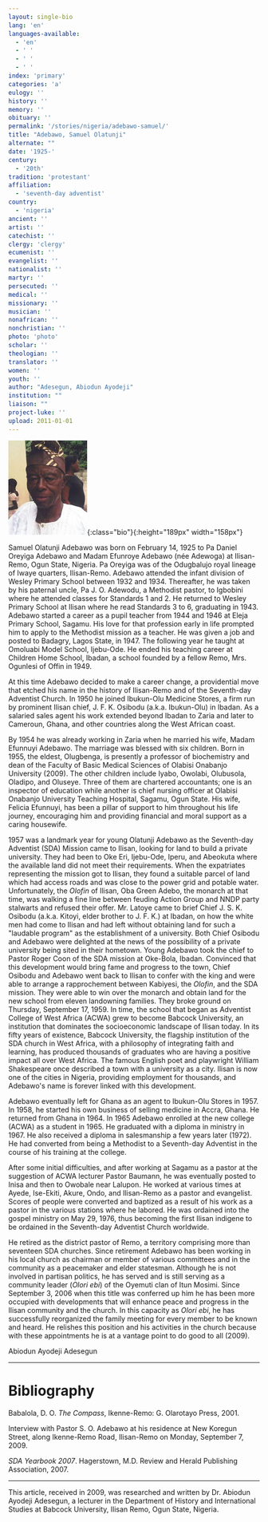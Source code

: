 ```yaml
---
layout: single-bio
lang: 'en'
languages-available:
  - 'en'
  - ' '
  - ' '
  - ' '
index: 'primary'
categories: 'a'
eulogy: ''
history: ''
memory: ''
obituary: ''
permalink: '/stories/nigeria/adebawo-samuel/'
title: "Adebawo, Samuel Olatunji"
alternate: ""
date: '1925-'
century:
  - '20th'
tradition: 'protestant'
affiliation:
  - 'seventh-day adventist'
country:
  - 'nigeria'
ancient: ''
artist: ''
catechist: ''
clergy: 'clergy'
ecumenist: ''
evangelist: ''
nationalist: ''
martyr: ''
persecuted: ''
medical: ''
missionary: ''
musician: ''
nonafrican: ''
nonchristian: ''
photo: 'photo'
scholar: ''
theologian: ''
translator: ''
women: ''
youth: ''
author: "Adesegun, Abiodun Ayodeji"
institution: ""
liaison: ""
project-luke: ''
upload: 2011-01-01
---
```


![image](/images/bio-pics/nigeria/adebawo-samuel/adebawo-samuel.jpg){:class="bio"}{:height="189px" width="158px"}

Samuel Olatunji Adebawo was born on February 14, 1925 to Pa Daniel Oreyiga Adebawo and Madam Efunroye Adebawo (née Adewoga) at Ilisan-Remo, Ogun State, Nigeria.  Pa Oreyiga was of the Odugbalujo royal lineage of Iwaye quarters, Ilisan-Remo. Adebawo attended the infant division of Wesley Primary School between 1932 and 1934. Thereafter, he was taken by his paternal uncle, Pa J. O. Adewodu, a Methodist pastor, to Igbobini where he attended classes for Standards 1 and 2. He returned to Wesley Primary School at Ilisan where he read Standards 3 to 6, graduating in 1943. Adebawo started a career as a pupil teacher  from 1944 and 1946 at Eleja Primary School, Sagamu. His love for that profession early in life prompted him to apply to the Methodist mission as a teacher. He was given a job and posted to Badagry, Lagos State, in 1947. The following year he taught at Omoluabi Model School, Ijebu-Ode. He ended his teaching career at Children Home School, Ibadan, a school founded by a fellow Remo, Mrs. Ogunlesi of Offin in 1949.

At this time Adebawo decided to make a career change, a providential move that etched his name in the history of Ilisan-Remo and of the Seventh-day Adventist Church. In 1950 he joined Ibukun-Olu Medicine Stores, a firm run by prominent Ilisan chief, J. F. K. Osibodu (a.k.a. Ibukun-Olu) in Ibadan. As a salaried sales agent his work extended beyond Ibadan to Zaria and later to Cameroun, Ghana, and other countries along the West African coast.

By 1954 he was already working in Zaria when he married his wife, Madam Efunnuyi Adebawo. The marriage was blessed with six children. Born in 1955, the eldest, Olugbenga, is presently a professor of biochemistry and dean of the Faculty of Basic Medical Sciences of Olabisi Onabanjo University (2009). The other children include Iyabo, Owolabi, Olubusola, Oladipo, and Oluseye. Three of them are chartered accountants; one is an inspector of education while another is chief nursing officer at Olabisi Onabanjo University Teaching Hospital, Sagamu, Ogun State. His wife, Felicia Efunnuyi, has been a pillar of support to him throughout his life journey, encouraging him and providing financial and moral support as a caring housewife.

1957 was a landmark year for young Olatunji Adebawo as the Seventh-day Adventist (SDA) Mission came to Ilisan, looking for land to build a private university. They had been to Oke Eri, Ijebu-Ode, Iperu, and Abeokuta where the available land did not meet their requirements. When the expatriates representing the mission got to Ilisan, they found a suitable parcel of land which had access roads and was close to the power grid and potable water. Unfortunately, the *Olofin* of Ilisan, Oba Green Adebo, the monarch at that time, was walking a fine line between feuding Action Group and NNDP party stalwarts and refused their offer. Mr. Latoye came to brief Chief J. S. K. Osibodu (a.k.a. Kitoyi, elder brother to J. F. K.) at Ibadan, on how the white men had come to Ilisan and had left without obtaining land for such a "laudable program" as the establishment of a university. Both Chief Osibodu and Adebawo were delighted at the news of the possibility of a private university being sited in their hometown. Young Adebawo took the chief to Pastor Roger Coon of the SDA mission at Oke-Bola, Ibadan. Convinced that this development would bring fame and progress to the town, Chief Osibodu and Adebawo went back to Ilisan to confer with the king and were able to arrange a rapprochement between Kabiyesi, the *Olofin*, and the SDA mission. They were able to win over the monarch and obtain land for the new school from eleven landowning families. They broke ground on Thursday, September 17, 1959. In time, the school that began as Adventist College of West Africa (ACWA) grew to become Babcock University, an institution that dominates the socioeconomic landscape of Ilisan today. In its fifty years of existence, Babcock University, the flagship institution of the SDA church in West Africa, with a philosophy of integrating faith and learning, has produced thousands of graduates who are having a positive impact all over West Africa. The famous English poet and playwright William Shakespeare once described a town with a university as a city. Ilisan is now one of the cities in Nigeria, providing employment for thousands, and Adebawo's name is forever linked with this development.

Adebawo eventually left for Ghana as an agent to Ibukun-Olu Stores in 1957. In 1958, he started his own business of selling medicine in Accra, Ghana. He returned from Ghana in 1964. In 1965 Adebawo enrolled at the new college (ACWA) as a student in 1965. He graduated with a diploma in ministry in 1967. He also received a diploma in salesmanship a few years later (1972). He had converted from being a Methodist to a Seventh-day Adventist in the course of his training at the college.

After some initial difficulties, and after working at Sagamu as a pastor at the suggestion of ACWA lecturer Pastor Baumann, he was eventually posted to Inisa and then to Owobale near Lalupon. He worked at various times at Ayede, Ise-Ekiti, Akure, Ondo, and Ilisan-Remo as a pastor and evangelist. Scores of people were converted and baptized as a result of his work as a pastor in the various stations where he labored. He was ordained into the gospel ministry on May 29, 1976, thus becoming the first Ilisan indigene to be ordained in the Seventh-day Adventist Church worldwide.

He retired as the district pastor of Remo, a territory comprising more than seventeen SDA churches. Since retirement Adebawo has been working in his local church as chairman or member of various committees and in the community as a peacemaker and elder statesman. Although he is not involved in partisan politics, he has served and is still serving as a community leader (*Olori ebi*) of the Oyemuti clan of Itun Mosimi. Since September 3, 2006 when this title was conferred up him he has been more occupied with developments that will enhance peace and progress in the Ilisan community and the church. In this capacity as *Olori ebi*, he has successfully reorganized the family meeting for every member to be known and heard.  He relishes this position and his activities in the church because with these appointments he is at a vantage point to do good to all (2009).

Abiodun Ayodeji Adesegun

---

# Bibliography

Babalola, D. O. *The Compass*, Ikenne-Remo: G. Olarotayo Press, 2001.

Interview with Pastor S. O. Adebawo at his residence at New Koregun Street, along Ikenne-Remo Road,  Ilisan-Remo on Monday, September 7, 2009.

*SDA Yearbook 2007*. Hagerstown, M.D. Review and Herald Publishing Association, 2007.

---

This article, received in 2009, was researched and written by Dr. Abiodun Ayodeji Adesegun, a lecturer in the Department of History and International Studies at Babcock University, Ilisan Remo, Ogun State, Nigeria.
